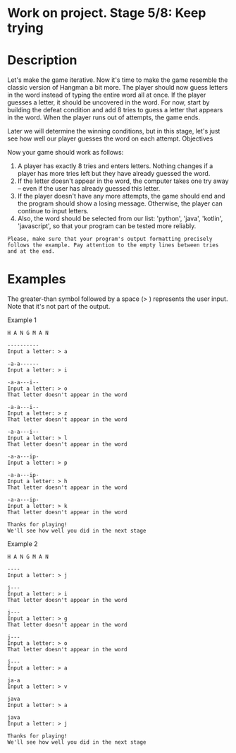 # Work on project. Stage 5/8: Keep trying 

# Description

Let's make the game iterative. Now it's time to make the game resemble the classic version of Hangman a bit more. The player should now guess letters in the word instead of typing the entire word all at once. If the player guesses a letter, it should be uncovered in the word. For now, start by building the defeat condition and add 8 tries to guess a letter that appears in the word. When the player runs out of attempts, the game ends.

Later we will determine the winning conditions, but in this stage, let's just see how well our player guesses the word on each attempt.
Objectives

Now your game should work as follows:

   1. A player has exactly 8 tries and enters letters. Nothing changes if a player has more tries left but they have already guessed the word.
   2. If the letter doesn't appear in the word, the computer takes one try away – even if the user has already guessed this letter.
   3. If the player doesn't have any more attempts, the game should end and the program should show a losing message. Otherwise, the player can continue to input letters.
   4. Also, the word should be selected from our list: 'python', 'java', 'kotlin', 'javascript', so that your program can be tested more reliably.
```
Please, make sure that your program's output formatting precisely follows the example. Pay attention to the empty lines between tries and at the end.
```
# Examples

The greater-than symbol followed by a space (> ) represents the user input. Note that it's not part of the output.

Example 1
```
H A N G M A N

----------
Input a letter: > a

-a-a------
Input a letter: > i

-a-a---i--
Input a letter: > o
That letter doesn't appear in the word

-a-a---i--
Input a letter: > z
That letter doesn't appear in the word

-a-a---i--
Input a letter: > l
That letter doesn't appear in the word

-a-a---ip-
Input a letter: > p

-a-a---ip-
Input a letter: > h
That letter doesn't appear in the word

-a-a---ip-
Input a letter: > k
That letter doesn't appear in the word

Thanks for playing!
We'll see how well you did in the next stage
```
Example 2
```
H A N G M A N

----
Input a letter: > j

j---
Input a letter: > i
That letter doesn't appear in the word

j---
Input a letter: > g
That letter doesn't appear in the word

j---
Input a letter: > o
That letter doesn't appear in the word

j---
Input a letter: > a

ja-a
Input a letter: > v

java
Input a letter: > a

java
Input a letter: > j

Thanks for playing!
We'll see how well you did in the next stage
```
